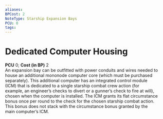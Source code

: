 ```yaml
---
aliases: 
BPCost: 2
NoteType: Starship Expansion Bays
PCU: 0
tags: 
---
```


# Dedicated Computer Housing

**PCU** 0; **Cost (in BP)** 2  
An expansion bay can be outfitted with power conduits and wires needed to house an additional mononode computer core (which must be purchased separately). This additional computer has an integrated control module (ICM) that is dedicated to a single starship combat crew action (for example, an engineer’s checks to divert or a gunner’s check to fire at will), chosen when the computer is installed. The ICM grants its flat circumstance bonus once per round to the check for the chosen starship combat action. This bonus does not stack with the circumstance bonus granted by the main computer’s ICM.
